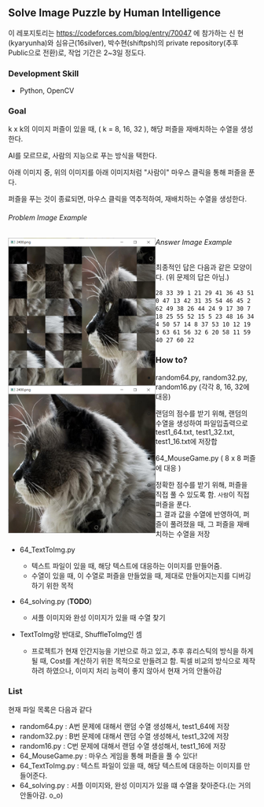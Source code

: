 ## Solve Image Puzzle by Human Intelligence

이 레포지토리는 https://codeforces.com/blog/entry/70047 에 참가하는 신 현(kyaryunha)와 심유근(16silver), 박수현(shiftpsh)의 private repository(추후 Public으로 전환)로, 작업 기간은 2~3일 정도다.



### Development Skill

- Python, OpenCV




### Goal
k x k의 이미지 퍼즐이 있을 때, ( k = 8, 16, 32 ), 해당 퍼즐을 재배치하는 수열을 생성한다.

AI를 모르므로, 사람의 지능으로 푸는 방식을 택한다.



아래 이미지 중, 위의 이미지를 아래 이미지처럼 "사람이" 마우스 클릭을 통해 퍼즐을 푼다. 

퍼즐을 푸는 것이 종료되면, 마우스 클릭을 역추적하여, 재배치하는 수열을 생성한다.



###### Problem Image Example 

<img src="/example/example.png" width="300" height="300" align="left">



###### Answer Image Example

<img src="/example/example-ans.png" width="300" height="300" align="left">



최종적인 답은 다음과 같은 모양이다. (위 문제의 답은 아님.)

```
28 33 39 1 21 29 41 36 43 51 0 47 13 42 31 35 54 46 45 2 62 49 38 26 44 24 9 17 30 7 18 25 55 52 15 5 23 48 16 34 4 50 57 14 8 37 53 10 12 19 3 63 61 56 32 6 20 58 11 59 40 27 60 22 
```





### How to?
- random64.py, random32.py, random16.py (각각 8, 16, 32에 대응)

  - 랜덤의 점수를 받기 위해, 랜덤의 수열을 생성하여 파일입출력으로 test1_64.txt, test1_32.txt, test1_16.txt에 저장합

- 64_MouseGame.py ( 8 x 8 퍼즐에 대응 )

  - 정확한 점수를 받기 위해, 퍼즐을 직접 풀 수 있도록 함. `사람`이 직접 퍼즐을 푼다.
  - 그 결과 값을 수열에 반영하여, 퍼즐이 풀려졌을 때, 그 퍼즐을 재배치하는 수열을 저장

- 64_TextToImg.py

  - 텍스트 파일이 있을 때, 해당 텍스트에 대응하는 이미지를 만들어줌.
  - 수열이 있을 때, 이 수열로 퍼즐을 만들었을 때, 제대로 만들어지는지를 디버깅하기 위한 목적 

- 64_solving.py (**TODO**)

  - 셔플 이미지와 완성 이미지가 있을 때 수열 찾기
- TextToImg랑 반대로, ShuffleToImg인 셈
  - 프로젝트가 현재 인간지능을 기반으로 하고 있고, 추후 휴리스틱의 방식을 하게 될 때, Cost를 계산하기 위한 목적으로 만들려고 함. 픽셀 비교의 방식으로 제작하려 하였으나, 이미지 처리 능력이 좋지 않아서 현재 거의 안돌아감
  
  

### List
현재 파일 목록은 다음과 같다

- random64.py : A번 문제에 대해서 랜덤 수열 생성해서, test1_64에 저장
- random32.py : B번 문제에 대해서 랜덤 수열 생성해서, test1_32에 저장
- random16.py : C번 문제에 대해서 랜덤 수열 생성해서, test1_16에 저장
- 64_MouseGame.py : 마우스 게임을 통해 퍼즐을 풀 수 있다!
- 64_TextToImg.py : 텍스트 파일이 있을 때, 해당 텍스트에 대응하는 이미지를 만들어준다.
- 64_solving.py : 셔플 이미지와, 완성 이미지가 있을 떄 수열을 찾아준다.(는 거의 안돌아감. o_o)
